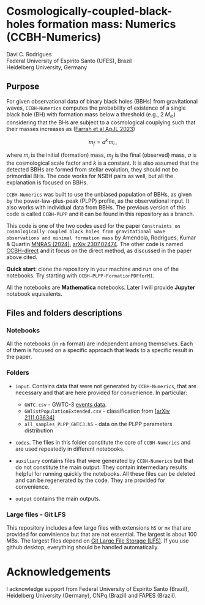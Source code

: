 # Cosmologically-coupled-black-holes formation mass: Numerics (CCBH-Numerics)

Davi C. Rodrigues <br>
Federal University of Espirito Santo (UFES), Brazil <br>
Heidelberg University, Germany

## Purpose
For given observational data of binary black holes (BBHs) from gravitational waves, `CCBH-Numerics` computes the probability of existence of a single black hole (BH) with formation mass below a threshold (e.g., 2 $M_\odot$) considering that the BHs are subject to a cosmological couplying such that their masses increases as ([Farrah et al ApJL 2023](https://doi.org/10.3847/2041-8213/acb704)) 
```math
m_f = a^k \, m_i \, , 
```
where $m_i$ is the initial (formation) mass, $m_f$ is the final (observed) mass, $a$ is the cosmological scale factor and $k$ is a constant. It is also assumed that the detected BBHs are formed from stellar evolution, they should not be primordial BHs. The code works for NSBH pairs as well, but all the explanation is focused on BBHs.

`CCBH-Numerics` was built to use the unbiased population of BBHs, as given by the power-law-plus-peak (PLPP) profile, as the observational input. It also works with individual data from BBHs. The previous version of this code is called `CCBH-PLPP` and it can be found in this repository as a branch.

This code is one of the two codes used for the paper `Constraints on cosmologically coupled black holes from gravitational wave observations and minimal formation mass` by Amendola, Rodrigues, Kumar & Quartin [MNRAS (2024)](https://academic.oup.com/mnras/advance-article-abstract/doi/10.1093/mnras/stae143/7529208?utm_source=advanceaccess&utm_campaign=mnras&utm_medium=email), [arXiv 2307.02474](https://arxiv.org/abs/2307.02474). The other code is named [CCBH-direct](https://github.com/itpamendola/CCBH-direct) and it focus on the direct method, as discussed in the paper above cited.

**Quick start**: clone the repository in your machine and run one of the notebooks. Try starting with `CCBH-PLPP-FormationPDFforM1`.  

All the notebooks are **Mathematica** notebooks. Later I will provide **Jupyter** notebook equivalents.

## Files and folders descriptions

### Notebooks

All the notebooks (in `nb` format) are independent among themselves. Each of them is focused on a specific approach that leads to a specific result in the paper. 

### Folders

* `input`. Contains data that were not generated by `CCBH-Numerics`, that are necessary and that are here provided for convenience. In particular: 
  * `GWTC.csv` -  GWTC-3 [events data](https://www.gw-openscience.org/eventapi/html/GWTC/).
  * `GWlistPopulationExtended.csv` - classification from [[arXiv 2111.03634]](https://arxiv.org/abs/2111.03634)
  * `all_samples_PLPP_GWTC3.h5` - data on the PLPP parameters distribution

* `codes`. The files in this folder constitute the core of `CCBH-Numerics` and are used repeatedly in different notebooks.

* `auxiliary` contains files that were generated by `CCBH-Numerics` but that do not constitute the main output. They contain intermediary results helpful for running quickly the notebooks. All these files can be deleted and can be regenerated by the code. They are provided for convenience.

* `output` contains the main outputs.

<!--

 All the notebooks are provided in `nb` and `wl` formats. The former runs in the official Mathematica notebook, the latter can be read as plain text and executed in different environments, like Jupyter notebooks. To load a `wl` file in a Jupyter notebook use [Mathematica Engine](https://www.wolfram.com/engine/) and [Wolfram Language for Jupyter](https://github.com/WolframResearch/WolframLanguageForJupyter). To execute the `wl` files that are in the `notebooks_in_wl_format` folder, first move them to the root folder of the CCBH-PLPP code.  

-->

### Large files - Git LFS
This repository includes a few large files with extensions `h5` or `mx` that are provided for convinience but that are not essential. The largest is about 100 MBs. The largest files depend on [Git Large File Storage (LFS)](https://docs.github.com/en/repositories/working-with-files/managing-large-files/installing-git-large-file-storage). If you use github desktop, everything should be handled automatically.

# Acknowledgements
I acknowledge support from Federal University of Espirito Santo (Brazil), Heidelberg University (Germany), CNPq (Brazil) and FAPES (Brazil).
